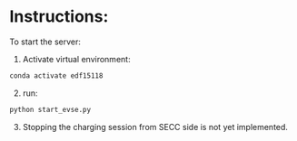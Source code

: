 # Instructions:

To start the server:
1. Activate virtual environment: 
```bash
conda activate edf15118
```

2. run:
```bash
python start_evse.py
```
3. Stopping the charging session from SECC side is not yet implemented.
